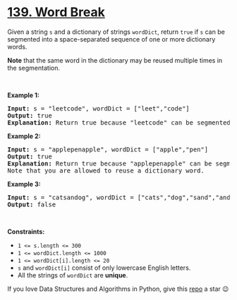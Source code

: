 # [139. Word Break][title]

<p>Given a string <code>s</code> and a dictionary of strings <code>wordDict</code>, return <code>true</code> if <code>s</code> can be segmented into a space-separated sequence of one or more dictionary words.</p>
<p><strong>Note</strong> that the same word in the dictionary may be reused multiple times in the segmentation.</p>
<p> </p>
<p><strong>Example 1:</strong></p>
<pre><strong>Input:</strong> s = "leetcode", wordDict = ["leet","code"]
<strong>Output:</strong> true
<strong>Explanation:</strong> Return true because "leetcode" can be segmented as "leet code".
</pre>
<p><strong>Example 2:</strong></p>
<pre><strong>Input:</strong> s = "applepenapple", wordDict = ["apple","pen"]
<strong>Output:</strong> true
<strong>Explanation:</strong> Return true because "applepenapple" can be segmented as "apple pen apple".
Note that you are allowed to reuse a dictionary word.
</pre>
<p><strong>Example 3:</strong></p>
<pre><strong>Input:</strong> s = "catsandog", wordDict = ["cats","dog","sand","and","cat"]
<strong>Output:</strong> false
</pre>
<p> </p>
<p><strong>Constraints:</strong></p>
<ul>
<li><code>1 &lt;= s.length &lt;= 300</code></li>
<li><code>1 &lt;= wordDict.length &lt;= 1000</code></li>
<li><code>1 &lt;= wordDict[i].length &lt;= 20</code></li>
<li><code>s</code> and <code>wordDict[i]</code> consist of only lowercase English letters.</li>
<li>All the strings of <code>wordDict</code> are <strong>unique</strong>.</li>
</ul>


If you love Data Structures and Algorithms in Python, give this [repo][me] a star :wink:

[title]: https://leetcode.com/problems/word-break
[me]: https://github.com/bumblebee211196/awesome-python-leetcode